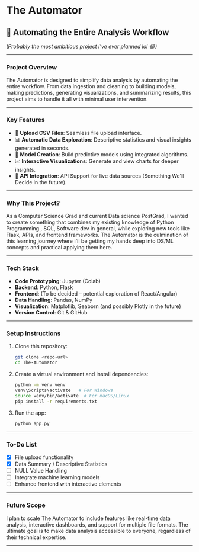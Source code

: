 # **The Automator**

## 🚀 Automating the Entire Analysis Workflow  
*(Probably the most ambitious project I've ever planned lol 😂)*

---

### **Project Overview**  
The Automator is designed to simplify data analysis by automating the entire workflow. From data ingestion and cleaning to building models, making predictions, generating visualizations, and summarizing results, this project aims to handle it all with minimal user intervention.

---

### **Key Features**  
- 📁 **Upload CSV Files**: Seamless file upload interface.  
- 📊 **Automatic Data Exploration**: Descriptive statistics and visual insights generated in seconds.  
- 🤖 **Model Creation**: Build predictive models using integrated algorithms.  
- 📈 **Interactive Visualizations**: Generate and view charts for deeper insights.  
- 📡 **API Integration**: API Support for live data sources (Something We'll Decide in the future).  

---

### **Why This Project?**  
As a Computer Science Grad and current Data science PostGrad, I wanted to create something that combines my existing knowledge of Python Programming , SQL, Software dev in general, while exploring new tools like Flask, APIs, and frontend frameworks. 
The Automator is the culmination of this learning journey where I'll be getting my hands deep into DS/ML concepts and practical applying them here.

---

### **Tech Stack**  
- **Code Prototyping**: Jupyter (Colab)
- **Backend**: Python, Flask  
- **Frontend**: (To be decided – potential exploration of React/Angular)  
- **Data Handling**: Pandas, NumPy  
- **Visualization**: Matplotlib, Seaborn (and possibly Plotly in the future)  
- **Version Control**: Git & GitHub  

---

### **Setup Instructions**  
1. Clone this repository:  
   ```bash
   git clone <repo-url>
   cd The-Automator
   ```

2. Create a virtual environment and install dependencies:  
   ```bash
   python -m venv venv
   venv\Scripts\activate   # For Windows
   source venv/bin/activate  # For macOS/Linux
   pip install -r requirements.txt
   ```

3. Run the app:  
   ```bash
   python app.py
   ```

---

### **To-Do List**  
- [x] File upload functionality  
- [x] Data Summary / Descriptive Statistics
- [ ] NULL Value Handling
- [ ] Integrate machine learning models  
- [ ] Enhance frontend with interactive elements  

---

### **Future Scope**  
I plan to scale The Automator to include features like real-time data analysis, interactive dashboards, and support for multiple file formats. The ultimate goal is to make data analysis accessible to everyone, regardless of their technical expertise.

---
